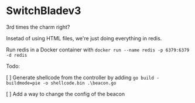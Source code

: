 # SwitchBladev3

3rd times the charm right?

Insetad of using HTML files, we're just doing everything in redis.

Run redis in a Docker container with ```docker run --name redis -p 6379:6379 -d redis```

Todo: 

[ ] Generate shellcode from the controller by adding ```go build -buildmode=pie -o shellcode.bin .\beacon.go```

[ ] Add a way to change the config of the beacon
